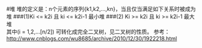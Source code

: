#堆
堆的定义是：n个元素的序列{k1,k2,…,kn}，当且仅当满足如下关系时被成为堆
###(1)Ki <= k2i 且 ki <= k2i-1      最小堆
###(2) Ki >= k2i 且 ki >= k2i-1     最大堆   
其中(i = 1,2,…[n/2])
可转化成完全二叉树，见二叉树的性质。
参考：http://www.cnblogs.com/wu8685/archive/2010/12/30/1922218.html
